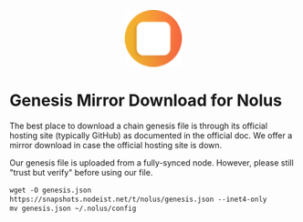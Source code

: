 <p align="center">
  <img height="100" height="auto" src="https://raw.githubusercontent.com/Nodeist/Kurulumlar/main/logos/nolus.png">
</p>


# Genesis Mirror Download for Nolus

The best place to download a chain genesis file is through its official hosting site (typically GitHub) as documented in the official doc. We offer a mirror download in case the official hosting site is down.

Our genesis file is uploaded from a fully-synced node. However, please still "trust but verify" before using our file.
```
wget -O genesis.json https://snapshots.nodeist.net/t/nolus/genesis.json --inet4-only
mv genesis.json ~/.nolus/config
```

